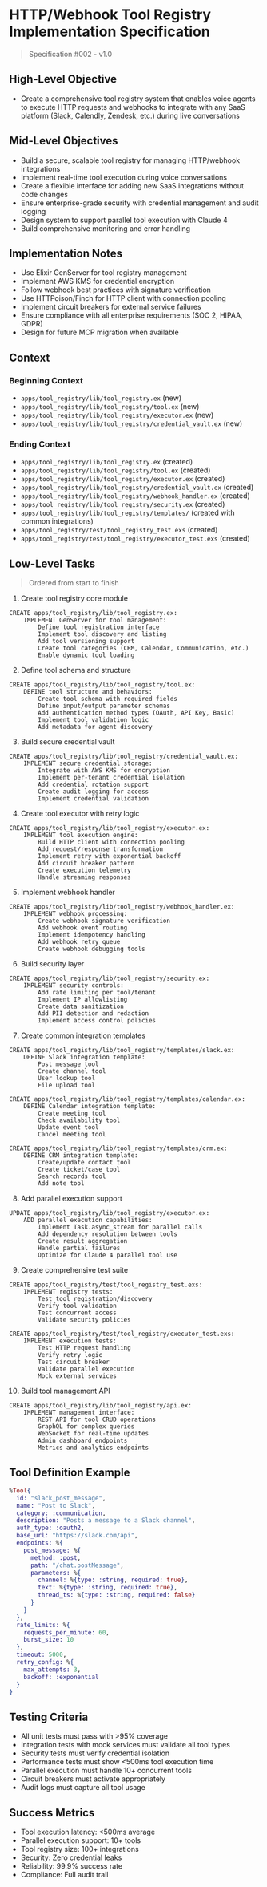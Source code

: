 # HTTP/Webhook Tool Registry Implementation Specification
> Specification #002 - v1.0

## High-Level Objective

- Create a comprehensive tool registry system that enables voice agents to execute HTTP requests and webhooks to integrate with any SaaS platform (Slack, Calendly, Zendesk, etc.) during live conversations

## Mid-Level Objectives

- Build a secure, scalable tool registry for managing HTTP/webhook integrations
- Implement real-time tool execution during voice conversations
- Create a flexible interface for adding new SaaS integrations without code changes
- Ensure enterprise-grade security with credential management and audit logging
- Design system to support parallel tool execution with Claude 4
- Build comprehensive monitoring and error handling

## Implementation Notes

- Use Elixir GenServer for tool registry management
- Implement AWS KMS for credential encryption
- Follow webhook best practices with signature verification
- Use HTTPoison/Finch for HTTP client with connection pooling
- Implement circuit breakers for external service failures
- Ensure compliance with all enterprise requirements (SOC 2, HIPAA, GDPR)
- Design for future MCP migration when available

## Context

### Beginning Context
- `apps/tool_registry/lib/tool_registry.ex` (new)
- `apps/tool_registry/lib/tool_registry/tool.ex` (new)
- `apps/tool_registry/lib/tool_registry/executor.ex` (new)
- `apps/tool_registry/lib/tool_registry/credential_vault.ex` (new)

### Ending Context
- `apps/tool_registry/lib/tool_registry.ex` (created)
- `apps/tool_registry/lib/tool_registry/tool.ex` (created)
- `apps/tool_registry/lib/tool_registry/executor.ex` (created)
- `apps/tool_registry/lib/tool_registry/credential_vault.ex` (created)
- `apps/tool_registry/lib/tool_registry/webhook_handler.ex` (created)
- `apps/tool_registry/lib/tool_registry/security.ex` (created)
- `apps/tool_registry/lib/tool_registry/templates/` (created with common integrations)
- `apps/tool_registry/test/tool_registry_test.exs` (created)
- `apps/tool_registry/test/tool_registry/executor_test.exs` (created)

## Low-Level Tasks
> Ordered from start to finish

1. Create tool registry core module
```claude
CREATE apps/tool_registry/lib/tool_registry.ex:
    IMPLEMENT GenServer for tool management:
        Define tool registration interface
        Implement tool discovery and listing
        Add tool versioning support
        Create tool categories (CRM, Calendar, Communication, etc.)
        Enable dynamic tool loading
```

2. Define tool schema and structure
```claude
CREATE apps/tool_registry/lib/tool_registry/tool.ex:
    DEFINE tool structure and behaviors:
        Create tool schema with required fields
        Define input/output parameter schemas
        Add authentication method types (OAuth, API Key, Basic)
        Implement tool validation logic
        Add metadata for agent discovery
```

3. Build secure credential vault
```claude
CREATE apps/tool_registry/lib/tool_registry/credential_vault.ex:
    IMPLEMENT secure credential storage:
        Integrate with AWS KMS for encryption
        Implement per-tenant credential isolation
        Add credential rotation support
        Create audit logging for access
        Implement credential validation
```

4. Create tool executor with retry logic
```claude
CREATE apps/tool_registry/lib/tool_registry/executor.ex:
    IMPLEMENT tool execution engine:
        Build HTTP client with connection pooling
        Add request/response transformation
        Implement retry with exponential backoff
        Add circuit breaker pattern
        Create execution telemetry
        Handle streaming responses
```

5. Implement webhook handler
```claude
CREATE apps/tool_registry/lib/tool_registry/webhook_handler.ex:
    IMPLEMENT webhook processing:
        Create webhook signature verification
        Add webhook event routing
        Implement idempotency handling
        Add webhook retry queue
        Create webhook debugging tools
```

6. Build security layer
```claude
CREATE apps/tool_registry/lib/tool_registry/security.ex:
    IMPLEMENT security controls:
        Add rate limiting per tool/tenant
        Implement IP allowlisting
        Create data sanitization
        Add PII detection and redaction
        Implement access control policies
```

7. Create common integration templates
```claude
CREATE apps/tool_registry/lib/tool_registry/templates/slack.ex:
    DEFINE Slack integration template:
        Post message tool
        Create channel tool
        User lookup tool
        File upload tool

CREATE apps/tool_registry/lib/tool_registry/templates/calendar.ex:
    DEFINE Calendar integration template:
        Create meeting tool
        Check availability tool
        Update event tool
        Cancel meeting tool

CREATE apps/tool_registry/lib/tool_registry/templates/crm.ex:
    DEFINE CRM integration template:
        Create/update contact tool
        Create ticket/case tool
        Search records tool
        Add note tool
```

8. Add parallel execution support
```claude
UPDATE apps/tool_registry/lib/tool_registry/executor.ex:
    ADD parallel execution capabilities:
        Implement Task.async_stream for parallel calls
        Add dependency resolution between tools
        Create result aggregation
        Handle partial failures
        Optimize for Claude 4 parallel tool use
```

9. Create comprehensive test suite
```claude
CREATE apps/tool_registry/test/tool_registry_test.exs:
    IMPLEMENT registry tests:
        Test tool registration/discovery
        Verify tool validation
        Test concurrent access
        Validate security policies

CREATE apps/tool_registry/test/tool_registry/executor_test.exs:
    IMPLEMENT execution tests:
        Test HTTP request handling
        Verify retry logic
        Test circuit breaker
        Validate parallel execution
        Mock external services
```

10. Build tool management API
```claude
CREATE apps/tool_registry/lib/tool_registry/api.ex:
    IMPLEMENT management interface:
        REST API for tool CRUD operations
        GraphQL for complex queries
        WebSocket for real-time updates
        Admin dashboard endpoints
        Metrics and analytics endpoints
```

## Tool Definition Example

```elixir
%Tool{
  id: "slack_post_message",
  name: "Post to Slack",
  category: :communication,
  description: "Posts a message to a Slack channel",
  auth_type: :oauth2,
  base_url: "https://slack.com/api",
  endpoints: %{
    post_message: %{
      method: :post,
      path: "/chat.postMessage",
      parameters: %{
        channel: %{type: :string, required: true},
        text: %{type: :string, required: true},
        thread_ts: %{type: :string, required: false}
      }
    }
  },
  rate_limits: %{
    requests_per_minute: 60,
    burst_size: 10
  },
  timeout: 5000,
  retry_config: %{
    max_attempts: 3,
    backoff: :exponential
  }
}
```

## Testing Criteria

- All unit tests must pass with >95% coverage
- Integration tests with mock services must validate all tool types
- Security tests must verify credential isolation
- Performance tests must show <500ms tool execution time
- Parallel execution must handle 10+ concurrent tools
- Circuit breakers must activate appropriately
- Audit logs must capture all tool usage

## Success Metrics

- Tool execution latency: <500ms average
- Parallel execution support: 10+ tools
- Tool registry size: 100+ integrations
- Security: Zero credential leaks
- Reliability: 99.9% success rate
- Compliance: Full audit trail